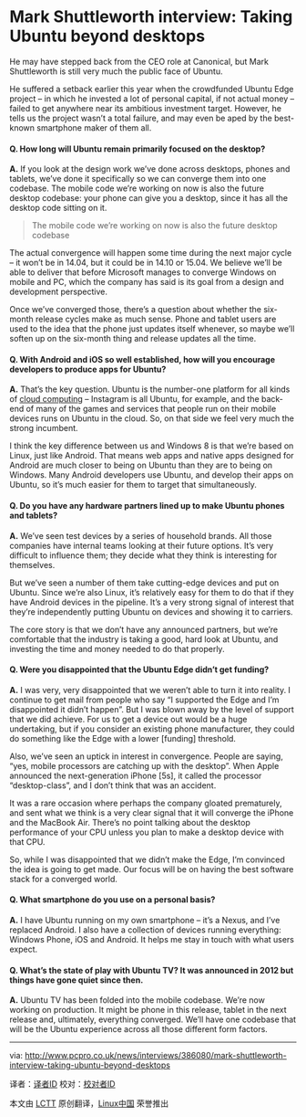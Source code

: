 Mark Shuttleworth interview: Taking Ubuntu beyond desktops
================================================================================
He may have stepped back from the CEO role at Canonical, but Mark Shuttleworth is still very much the public face of Ubuntu.

He suffered a setback earlier this year when the crowdfunded Ubuntu Edge project – in which he invested a lot of personal capital, if not actual money – failed to get anywhere near its ambitious investment target. However, he tells us the project wasn’t a total failure, and may even be aped by the best-known smartphone maker of them all.

#### Q. How long will Ubuntu remain primarily focused on the desktop? ####

**A.** If you look at the design work we’ve done across desktops, phones and tablets, we’ve done it specifically so we can converge them into one codebase. The mobile code we’re working on now is also the future desktop codebase: your phone can give you a desktop, since it has all the desktop code sitting on it.

> The mobile code we’re working on now is also the future desktop codebase

The actual convergence will happen some time during the next major cycle – it won’t be in 14.04, but it could be in 14.10 or 15.04. We believe we’ll be able to deliver that before Microsoft manages to converge Windows on mobile and PC, which the company has said is its goal from a design and development perspective.

Once we’ve converged those, there’s a question about whether the six-month release cycles make as much sense. Phone and tablet users are used to the idea that the phone just updates itself whenever, so maybe we’ll soften up on the six-month thing and release updates all the time.

#### Q. With Android and iOS so well established, how will you encourage developers to produce apps for Ubuntu? ####

**A.** That’s the key question. Ubuntu is the number-one platform for all kinds of [cloud computing][1] – Instagram is all Ubuntu, for example, and the back-end of many of the games and services that people run on their mobile devices runs on Ubuntu in the cloud. So, on that side we feel very much the strong incumbent.

I think the key difference between us and Windows 8 is that we’re based on Linux, just like Android. That means web apps and native apps designed for Android are much closer to being on Ubuntu than they are to being on Windows. Many Android developers use Ubuntu, and develop their apps on Ubuntu, so it’s much easier for them to target that simultaneously.

#### Q. Do you have any hardware partners lined up to make Ubuntu phones and tablets? ####

**A.** We’ve seen test devices by a series of household brands. All those companies have internal teams looking at their future options. It’s very difficult to influence them; they decide what they think is interesting for themselves.

But we’ve seen a number of them take cutting-edge devices and put on Ubuntu. Since we’re also Linux, it’s relatively easy for them to do that if they have Android devices in the pipeline. It’s a very strong signal of interest that they’re independently putting Ubuntu on devices and showing it to carriers.

The core story is that we don’t have any announced partners, but we’re comfortable that the industry is taking a good, hard look at Ubuntu, and investing the time and money needed to do that properly.

#### Q. Were you disappointed that the Ubuntu Edge didn’t get funding? ####

**A.** I was very, very disappointed that we weren’t able to turn it into reality. I continue to get mail from people who say “I supported the Edge and I’m disappointed it didn’t happen”. But I was blown away by the level of support that we did achieve. For us to get a device out would be a huge undertaking, but if you consider an existing phone manufacturer, they could do something like the Edge with a lower [funding] threshold.

Also, we’ve seen an uptick in interest in convergence. People are saying, “yes, mobile processors are catching up with the desktop”. When Apple announced the next-generation iPhone [5s], it called the processor “desktop-class”, and I don’t think that was an accident.

It was a rare occasion where perhaps the company gloated prematurely, and sent what we think is a very clear signal that it will converge the iPhone and the MacBook Air. There’s no point talking about the desktop performance of your CPU unless you plan to make a desktop device with that CPU.

So, while I was disappointed that we didn’t make the Edge, I’m convinced the idea is going to get made. Our focus will be on having the best software stack for a converged world.

#### Q. What smartphone do you use on a personal basis? ####

**A.** I have Ubuntu running on my own smartphone – it’s a Nexus, and I’ve replaced Android. I also have a collection of devices running everything: Windows Phone, iOS and Android. It helps me stay in touch with what users expect.

#### Q. What’s the state of play with Ubuntu TV? It was announced in 2012 but things have gone quiet since then. ####

**A.** Ubuntu TV has been folded into the mobile codebase. We’re now working on production. It might be phone in this release, tablet in the next release and, ultimately, everything converged. We’ll have one codebase that will be the Ubuntu experience across all those different form factors.

--------------------------------------------------------------------------------

via: http://www.pcpro.co.uk/news/interviews/386080/mark-shuttleworth-interview-taking-ubuntu-beyond-desktops

译者：[译者ID](https://github.com/译者ID) 校对：[校对者ID](https://github.com/校对者ID)

本文由 [LCTT](https://github.com/LCTT/TranslateProject) 原创翻译，[Linux中国](http://linux.cn/) 荣誉推出

[1]:http://www.cloudpro.co.uk/